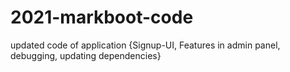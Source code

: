 # 2021-markboot-code
updated code of application {Signup-UI, Features in admin panel, debugging, updating dependencies}
